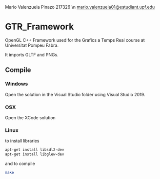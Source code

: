 Mario Valenzuela Pinazo 217326 \n
mario.valenzuela01@estudiant.upf.edu

# GTR_Framework
OpenGL C++ Framework used for the Grafics a Temps Real course at Universitat Pompeu Fabra.

It imports GLTF and PNGs.

## Compile

### Windows
Open the solution in the Visual Studio folder using Visual Studio 2019.

### OSX
Open the XCode solution

### Linux

to install libraries
```sh
apt-get install libsdl2-dev
apt-get install libglew-dev
```

and to compile
```sh
make
```
